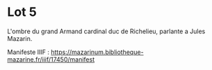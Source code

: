 # Lot 5

L'ombre du grand Armand cardinal duc de Richelieu, parlante a Jules Mazarin.

Manifeste IIIF : https://mazarinum.bibliotheque-mazarine.fr/iiif/17450/manifest